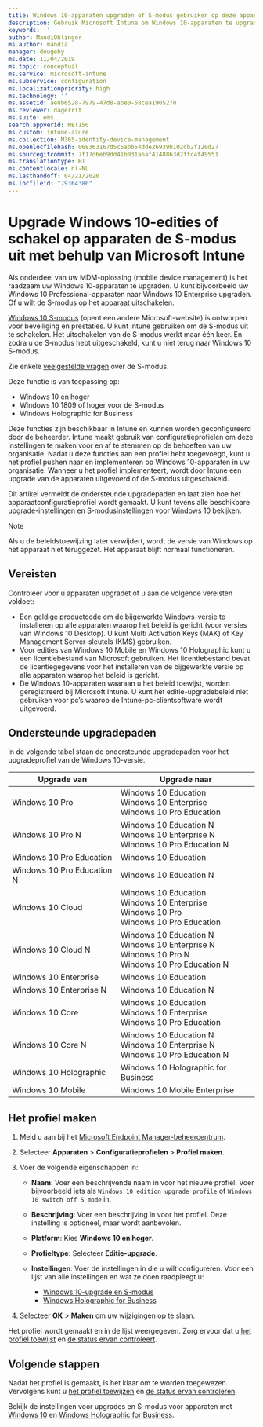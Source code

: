 ```yaml
---
title: Windows 10-apparaten upgraden of S-modus gebruiken op deze apparaten - Microsoft Intune - Azure | Microsoft Docs
description: Gebruik Microsoft Intune om Windows 10-apparaten te upgraden naar een andere editie of om over te schakelen naar de S-modus. Beheerders kunnen een apparaatconfiguratieprofiel gebruiken om Windows 10 Professional naar Windows 10 Enterprise te upgraden en om de S-modus uit te schakelen. Zie de ondersteunde upgradepaden voor Windows 10 Pro, N Edition, Education, Cloud, Enterprise, Core, Holographic en Mobile.
keywords: ''
author: MandiOhlinger
ms.author: mandia
manager: dougeby
ms.date: 11/04/2019
ms.topic: conceptual
ms.service: microsoft-intune
ms.subservice: configuration
ms.localizationpriority: high
ms.technology: ''
ms.assetid: ae8b6528-7979-47d8-abe0-58cea1905270
ms.reviewer: dagerrit
ms.suite: ems
search.appverid: MET150
ms.custom: intune-azure
ms.collection: M365-identity-device-management
ms.openlocfilehash: 068363167d5c6abb54dde26939b102db2f120d27
ms.sourcegitcommit: 7f17d6eb9dd41b031a6af4148863d2ffc4f49551
ms.translationtype: HT
ms.contentlocale: nl-NL
ms.lasthandoff: 04/21/2020
ms.locfileid: "79364380"
---
```

# <a name="upgrade-windows-10-editions-or-switch-out-of-s-mode-on-devices-using-microsoft-intune"></a>Upgrade Windows 10-edities of schakel op apparaten de S-modus uit met behulp van Microsoft Intune



Als onderdeel van uw MDM-oplossing (mobile device management) is het raadzaam uw Windows 10-apparaten te upgraden. U kunt bijvoorbeeld uw Windows 10 Professional-apparaten naar Windows 10 Enterprise upgraden. Of u wilt de S-modus op het apparaat uitschakelen.

[Windows 10 S-modus](https://support.microsoft.com/help/4456067/windows-10-switch-out-of-s-mode) (opent een andere Microsoft-website) is ontworpen voor beveiliging en prestaties. U kunt Intune gebruiken om de S-modus uit te schakelen. Het uitschakelen van de S-modus werkt maar één keer. En zodra u de S-modus hebt uitgeschakeld, kunt u niet terug naar Windows 10 S-modus.

Zie enkele [veelgestelde vragen](https://support.microsoft.com/help/4020089/windows-10-in-s-mode-faq) over de S-modus.

Deze functie is van toepassing op:

- Windows 10 en hoger
- Windows 10 1809 of hoger voor de S-modus
- Windows Holographic for Business

Deze functies zijn beschikbaar in Intune en kunnen worden geconfigureerd door de beheerder. Intune maakt gebruik van configuratieprofielen om deze instellingen te maken voor en af te stemmen op de behoeften van uw organisatie. Nadat u deze functies aan een profiel hebt toegevoegd, kunt u het profiel pushen naar en implementeren op Windows 10-apparaten in uw organisatie. Wanneer u het profiel implementeert, wordt door Intune een upgrade van de apparaten uitgevoerd of de S-modus uitgeschakeld.

Dit artikel vermeldt de ondersteunde upgradepaden en laat zien hoe het apparaatconfiguratieprofiel wordt gemaakt. U kunt tevens alle beschikbare upgrade-instellingen en S-modusinstellingen voor [Windows 10](edition-upgrade-windows-settings.md) bekijken.

> [!NOTE]
> Als u de beleidstoewijzing later verwijdert, wordt de versie van Windows op het apparaat niet teruggezet. Het apparaat blijft normaal functioneren.

## <a name="prerequisites"></a>Vereisten

Controleer voor u apparaten upgradet of u aan de volgende vereisten voldoet:

- Een geldige productcode om de bijgewerkte Windows-versie te installeren op alle apparaten waarop het beleid is gericht (voor versies van Windows 10 Desktop). U kunt Multi Activation Keys (MAK) of Key Management Server-sleutels (KMS) gebruiken.
- Voor edities van Windows 10 Mobile en Windows 10 Holographic kunt u een licentiebestand van Microsoft gebruiken. Het licentiebestand bevat de licentiegegevens voor het installeren van de bijgewerkte versie op alle apparaten waarop het beleid is gericht.
- De Windows 10-apparaten waaraan u het beleid toewijst, worden geregistreerd bij Microsoft Intune. U kunt het editie-upgradebeleid niet gebruiken voor pc’s waarop de Intune-pc-clientsoftware wordt uitgevoerd.

## <a name="supported-upgrade-paths"></a>Ondersteunde upgradepaden

In de volgende tabel staan de ondersteunde upgradepaden voor het upgradeprofiel van de Windows 10-versie.

| Upgrade van | Upgrade naar |
|---|---|
| Windows 10 Pro | Windows 10 Education <br/>Windows 10 Enterprise <br/>Windows 10 Pro Education |
| Windows 10 Pro N | Windows 10 Education N <br/>Windows 10 Enterprise N <br/>Windows 10 Pro Education N | 
| Windows 10 Pro Education | Windows 10 Education | 
| Windows 10 Pro Education N | Windows 10 Education N |
| Windows 10 Cloud | Windows 10 Education <br/>Windows 10 Enterprise <br/>Windows 10 Pro <br/>Windows 10 Pro Education | 
| Windows 10 Cloud N | Windows 10 Education N <br/>Windows 10 Enterprise N <br/>Windows 10 Pro N <br/>Windows 10 Pro Education N | 
| Windows 10 Enterprise | Windows 10 Education | 
| Windows 10 Enterprise N | Windows 10 Education N | 
| Windows 10 Core | Windows 10 Education <br/>Windows 10 Enterprise <br/>Windows 10 Pro Education | 
| Windows 10 Core N | Windows 10 Education N <br/>Windows 10 Enterprise N <br/>Windows 10 Pro Education N | 
| Windows 10 Holographic | Windows 10 Holographic for Business |
| Windows 10 Mobile | Windows 10 Mobile Enterprise |

<!--The following table provides information about the supported upgrade paths for Windows 10 editions in this policy:

![supported](./media/edition-upgrade-configure-windows-10/check_grn.png)  (X) = not supported    
![unsupported](./media/edition-upgrade-configure-windows-10/x_blk.png)    (green checkmark) = supported    

|Upgrade from edition\Upgrade to edition|Education|Education N|Pro Education|Pro Education N|Enterprise|Enterprise N|Professional|Professional N|Mobile Enterprise|Holographic for Business|
|--------|--------|--------|--------|--------|--------|--------|--------|--------|--------|--------|--------|
|Pro|![supported](./media/edition-upgrade-configure-windows-10/check_grn.png)|![unsupported](./media/edition-upgrade-configure-windows-10/x_blk.png)|![supported](./media/edition-upgrade-configure-windows-10/check_grn.png)|![unsupported](./media/edition-upgrade-configure-windows-10/x_blk.png)|![supported](./media/edition-upgrade-configure-windows-10/check_grn.png)|![unsupported](./media/edition-upgrade-configure-windows-10/x_blk.png)|![unsupported](./media/edition-upgrade-configure-windows-10/x_blk.png)|![unsupported](./media/edition-upgrade-configure-windows-10/x_blk.png)|![unsupported](./media/edition-upgrade-configure-windows-10/x_blk.png)|![unsupported](./media/edition-upgrade-configure-windows-10/x_blk.png)|
|Pro N|![unsupported](./media/edition-upgrade-configure-windows-10/x_blk.png)|![supported](./media/edition-upgrade-configure-windows-10/check_grn.png)|![unsupported](./media/edition-upgrade-configure-windows-10/x_blk.png)|![supported](./media/edition-upgrade-configure-windows-10/check_grn.png)|![unsupported](./media/edition-upgrade-configure-windows-10/x_blk.png)|![supported](./media/edition-upgrade-configure-windows-10/check_grn.png)|![unsupported](./media/edition-upgrade-configure-windows-10/x_blk.png)|![unsupported](./media/edition-upgrade-configure-windows-10/x_blk.png)|![unsupported](./media/edition-upgrade-configure-windows-10/x_blk.png)|![unsupported](./media/edition-upgrade-configure-windows-10/x_blk.png)|
|Pro Education|![supported](./media/edition-upgrade-configure-windows-10/check_grn.png)|![unsupported](./media/edition-upgrade-configure-windows-10/x_blk.png)|![unsupported](./media/edition-upgrade-configure-windows-10/x_blk.png)|![unsupported](./media/edition-upgrade-configure-windows-10/x_blk.png)|![unsupported](./media/edition-upgrade-configure-windows-10/x_blk.png)|![unsupported](./media/edition-upgrade-configure-windows-10/x_blk.png)|![unsupported](./media/edition-upgrade-configure-windows-10/x_blk.png)|![unsupported](./media/edition-upgrade-configure-windows-10/x_blk.png)|![unsupported](./media/edition-upgrade-configure-windows-10/x_blk.png)|![unsupported](./media/edition-upgrade-configure-windows-10/x_blk.png)|
|Pro Education N|![unsupported](./media/edition-upgrade-configure-windows-10/x_blk.png)|![supported](./media/edition-upgrade-configure-windows-10/check_grn.png)|![unsupported](./media/edition-upgrade-configure-windows-10/x_blk.png)|![unsupported](./media/edition-upgrade-configure-windows-10/x_blk.png)|![unsupported](./media/edition-upgrade-configure-windows-10/x_blk.png)|![unsupported](./media/edition-upgrade-configure-windows-10/x_blk.png)|![unsupported](./media/edition-upgrade-configure-windows-10/x_blk.png)|![unsupported](./media/edition-upgrade-configure-windows-10/x_blk.png)|![unsupported](./media/edition-upgrade-configure-windows-10/x_blk.png)|![unsupported](./media/edition-upgrade-configure-windows-10/x_blk.png)|
|Cloud|![supported](./media/edition-upgrade-configure-windows-10/check_grn.png)|![unsupported](./media/edition-upgrade-configure-windows-10/x_blk.png)|![supported](./media/edition-upgrade-configure-windows-10/check_grn.png)|![unsupported](./media/edition-upgrade-configure-windows-10/x_blk.png)|![supported](./media/edition-upgrade-configure-windows-10/check_grn.png)|![unsupported](./media/edition-upgrade-configure-windows-10/x_blk.png)|![supported](./media/edition-upgrade-configure-windows-10/check_grn.png)|![unsupported](./media/edition-upgrade-configure-windows-10/x_blk.png)|![unsupported](./media/edition-upgrade-configure-windows-10/x_blk.png)|![unsupported](./media/edition-upgrade-configure-windows-10/x_blk.png)|
|Cloud N|![unsupported](./media/edition-upgrade-configure-windows-10/x_blk.png)|![supported](./media/edition-upgrade-configure-windows-10/check_grn.png)|![unsupported](./media/edition-upgrade-configure-windows-10/x_blk.png)|![supported](./media/edition-upgrade-configure-windows-10/check_grn.png)|![unsupported](./media/edition-upgrade-configure-windows-10/x_blk.png)|![supported](./media/edition-upgrade-configure-windows-10/check_grn.png)|![unsupported](./media/edition-upgrade-configure-windows-10/x_blk.png)|![supported](./media/edition-upgrade-configure-windows-10/check_grn.png)|![unsupported](./media/edition-upgrade-configure-windows-10/x_blk.png)|![unsupported](./media/edition-upgrade-configure-windows-10/x_blk.png)|
|Enterprise|![supported](./media/edition-upgrade-configure-windows-10/check_grn.png)|![unsupported](./media/edition-upgrade-configure-windows-10/x_blk.png)|![unsupported](./media/edition-upgrade-configure-windows-10/x_blk.png)|![unsupported](./media/edition-upgrade-configure-windows-10/x_blk.png)|![unsupported](./media/edition-upgrade-configure-windows-10/x_blk.png)|![unsupported](./media/edition-upgrade-configure-windows-10/x_blk.png)|![unsupported](./media/edition-upgrade-configure-windows-10/x_blk.png)|![unsupported](./media/edition-upgrade-configure-windows-10/x_blk.png)|![unsupported](./media/edition-upgrade-configure-windows-10/x_blk.png)|![unsupported](./media/edition-upgrade-configure-windows-10/x_blk.png)|
|Enterprise N|![unsupported](./media/edition-upgrade-configure-windows-10/x_blk.png)|![supported](./media/edition-upgrade-configure-windows-10/check_grn.png)|![unsupported](./media/edition-upgrade-configure-windows-10/x_blk.png)|![unsupported](./media/edition-upgrade-configure-windows-10/x_blk.png)|![unsupported](./media/edition-upgrade-configure-windows-10/x_blk.png)|![unsupported](./media/edition-upgrade-configure-windows-10/x_blk.png)|![unsupported](./media/edition-upgrade-configure-windows-10/x_blk.png)|![unsupported](./media/edition-upgrade-configure-windows-10/x_blk.png)|![unsupported](./media/edition-upgrade-configure-windows-10/x_blk.png)|![unsupported](./media/edition-upgrade-configure-windows-10/x_blk.png)|
|Core|![supported](./media/edition-upgrade-configure-windows-10/check_grn.png)|![unsupported](./media/edition-upgrade-configure-windows-10/x_blk.png)|![supported](./media/edition-upgrade-configure-windows-10/check_grn.png)|![unsupported](./media/edition-upgrade-configure-windows-10/x_blk.png)|![unsupported](./media/edition-upgrade-configure-windows-10/x_blk.png)|![unsupported](./media/edition-upgrade-configure-windows-10/x_blk.png)|![unsupported](./media/edition-upgrade-configure-windows-10/x_blk.png)|![unsupported](./media/edition-upgrade-configure-windows-10/x_blk.png)|![unsupported](./media/edition-upgrade-configure-windows-10/x_blk.png)|![unsupported](./media/edition-upgrade-configure-windows-10/x_blk.png)|
|Core N|![unsupported](./media/edition-upgrade-configure-windows-10/x_blk.png)|![supported](./media/edition-upgrade-configure-windows-10/check_grn.png)|![unsupported](./media/edition-upgrade-configure-windows-10/x_blk.png)|![supported](./media/edition-upgrade-configure-windows-10/check_grn.png)|![unsupported](./media/edition-upgrade-configure-windows-10/x_blk.png)|![unsupported](./media/edition-upgrade-configure-windows-10/x_blk.png)|![unsupported](./media/edition-upgrade-configure-windows-10/x_blk.png)|![unsupported](./media/edition-upgrade-configure-windows-10/x_blk.png)|![unsupported](./media/edition-upgrade-configure-windows-10/x_blk.png)|![unsupported](./media/edition-upgrade-configure-windows-10/x_blk.png)|
|Mobile|![unsupported](./media/edition-upgrade-configure-windows-10/x_blk.png)|![unsupported](./media/edition-upgrade-configure-windows-10/x_blk.png)|![unsupported](./media/edition-upgrade-configure-windows-10/x_blk.png)|![unsupported](./media/edition-upgrade-configure-windows-10/x_blk.png)|![unsupported](./media/edition-upgrade-configure-windows-10/x_blk.png)|![unsupported](./media/edition-upgrade-configure-windows-10/x_blk.png)|![unsupported](./media/edition-upgrade-configure-windows-10/x_blk.png)|![unsupported](./media/edition-upgrade-configure-windows-10/x_blk.png)|![supported](./media/edition-upgrade-configure-windows-10/check_grn.png)|![unsupported](./media/edition-upgrade-configure-windows-10/x_blk.png)|
|Holographic|![unsupported](./media/edition-upgrade-configure-windows-10/x_blk.png)|![unsupported](./media/edition-upgrade-configure-windows-10/x_blk.png)|![unsupported](./media/edition-upgrade-configure-windows-10/x_blk.png)|![unsupported](./media/edition-upgrade-configure-windows-10/x_blk.png)|![unsupported](./media/edition-upgrade-configure-windows-10/x_blk.png)|![unsupported](./media/edition-upgrade-configure-windows-10/x_blk.png)|![unsupported](./media/edition-upgrade-configure-windows-10/x_blk.png)|![unsupported](./media/edition-upgrade-configure-windows-10/x_blk.png)|![unsupported](./media/edition-upgrade-configure-windows-10/x_blk.png)|![supported](./media/edition-upgrade-configure-windows-10/check_grn.png) -->

## <a name="create-the-profile"></a>Het profiel maken

1. Meld u aan bij het [Microsoft Endpoint Manager-beheercentrum](https://go.microsoft.com/fwlink/?linkid=2109431).
2. Selecteer **Apparaten** > **Configuratieprofielen** > **Profiel maken**.
3. Voer de volgende eigenschappen in:

    - **Naam**: Voer een beschrijvende naam in voor het nieuwe profiel. Voer bijvoorbeeld iets als `Windows 10 edition upgrade profile` of `Windows 10 switch off S mode` in.
    - **Beschrijving**: Voer een beschrijving in voor het profiel. Deze instelling is optioneel, maar wordt aanbevolen.
    - **Platform**: Kies **Windows 10 en hoger**.
    - **Profieltype**: Selecteer **Editie-upgrade**.
    - **Instellingen**: Voer de instellingen in die u wilt configureren. Voor een lijst van alle instellingen en wat ze doen raadpleegt u:

        - [Windows 10-upgrade en S-modus](edition-upgrade-windows-settings.md)
        - [Windows Holographic for Business](holographic-upgrade.md)

4. Selecteer **OK** > **Maken** om uw wijzigingen op te slaan.

Het profiel wordt gemaakt en in de lijst weergegeven. Zorg ervoor dat u [het profiel toewijst](device-profile-assign.md) en [de status ervan controleert](device-profile-monitor.md).

## <a name="next-steps"></a>Volgende stappen

Nadat het profiel is gemaakt, is het klaar om te worden toegewezen. Vervolgens kunt u [het profiel toewijzen](device-profile-assign.md) en [de status ervan controleren](device-profile-monitor.md).

Bekijk de instellingen voor upgrades en S-modus voor apparaten met [Windows 10](edition-upgrade-windows-settings.md) en [Windows Holographic for Business](holographic-upgrade.md).
